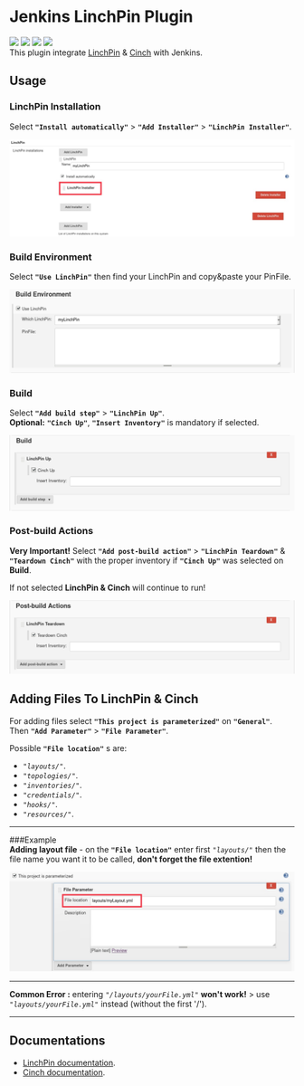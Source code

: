 # Jenkins LinchPin Plugin
![](https://img.shields.io/badge/version-1.0-blue.svg)
![](https://img.shields.io/badge/license-Apache--2.0-brightgreen.svg)
![](https://img.shields.io/badge/requirements-python_2.6%20%7C%20python_2.7-red.svg)
![](https://travis-ci.com/Avielyo10/linchpin-plugin.svg?branch=develop)   
This plugin integrate [LinchPin](https://github.com/CentOS-PaaS-SIG/linchpin) & [Cinch](https://github.com/RedHatQE/cinch) with Jenkins.

## Usage

### LinchPin Installation 
Select **`"Install automatically"`** > **`"Add Installer"`** > **`"LinchPin Installer"`**.
 
![](src/main/resources/readme/linchPinInstallation.jpg) 
  
### Build Environment 
Select **`"Use LinchPin"`** then find your LinchPin and copy&paste your PinFile.  
  
 
![](src/main/resources/readme/linchPinBuildEnv.png)  

### Build  
Select **`"Add build step"`** > **`"LinchPin Up"`**.   
**Optional:** **`"Cinch Up"`**, **`"Insert Inventory"`** is mandatory if selected. 

![](src/main/resources/readme/linchPinBuild.png)  

### Post-build Actions  
**Very Important!** Select **`"Add post-build action"`** > **`"LinchPin Teardown"`** & **`"Teardown Cinch"`** with the proper inventory if **`"Cinch Up"`** was selected on **Build**.
   
If not selected **LinchPin & Cinch** will continue to run! 

![](src/main/resources/readme/linchPinPostBuild.png)

## Adding Files To LinchPin & Cinch  
For adding  files select **`"This project is parameterized"`** on **`"General"`**.  
Then **`"Add Parameter"`** > **`"File Parameter"`**.  

Possible **`"File location"`** s are: 
- _`"layouts/"`_.
- _`"topologies/"`_.
- _`"inventories/"`_. 
- _`"credentials/"`_.
- _`"hooks/"`_.
- _`"resources/"`_. 

---
###Example  
**Adding layout file** - on the **`"File location"`** enter first _`"layouts/"`_ then the file name you want it to be called, **don't forget the file extention!** 
 
![](src/main/resources/readme/layouts.jpg) 



---
**Common Error :** entering _`"/layouts/yourFile.yml"`_ **won't work!** > use _`"layouts/yourFile.yml"`_ instead (without the first '/').  

---

## Documentations

- [LinchPin documentation](https://linchpin.readthedocs.io/en/latest/).
- [Cinch documentation](https://redhatqe-cinch.readthedocs.io/en/latest/index.html).